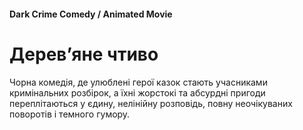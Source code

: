 #### Dark Crime Comedy / Animated Movie

# Дерев’яне чтиво

Чорна комедія, де улюблені герої казок стають учасниками кримінальних розбірок, а їхні жорстокі та абсурдні пригоди переплітаються у єдину, нелінійну розповідь, повну неочікуваних поворотів і темного гумору.
